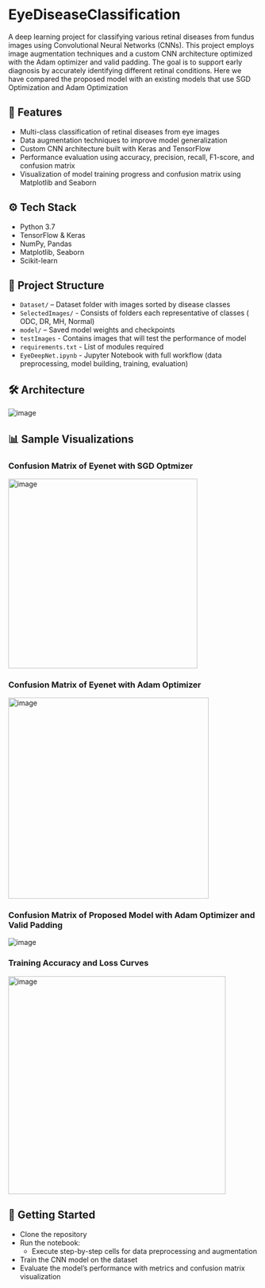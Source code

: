 # EyeDiseaseClassification
A deep learning project for classifying various retinal diseases from fundus images using Convolutional Neural Networks (CNNs). This project employs image augmentation techniques and a custom CNN architecture optimized with the Adam optimizer and valid padding. The goal is to support early diagnosis by accurately identifying different retinal conditions. Here we have compared the proposed model with an existing models that use SGD Optimization and Adam Optimization

## 📌 Features
- Multi-class classification of retinal diseases from eye images
- Data augmentation techniques to improve model generalization
- Custom CNN architecture built with Keras and TensorFlow
- Performance evaluation using accuracy, precision, recall, F1-score, and confusion matrix
- Visualization of model training progress and confusion matrix using Matplotlib and Seaborn

## ⚙️ Tech Stack
- Python 3.7
- TensorFlow & Keras
- NumPy, Pandas
- Matplotlib, Seaborn
- Scikit-learn

## 📁 Project Structure
- `Dataset/` – Dataset folder with images sorted by disease classes
- `SelectedImages/` - Consists of folders each representative of classes ( ODC, DR, MH, Normal)
- `model/` – Saved model weights and checkpoints
- `testImages` - Contains images that will test the performance of model
- `requirements.txt` - List of modules required
- `EyeDeepNet.ipynb` - Jupyter Notebook with full workflow (data preprocessing, model building, training, evaluation)

## 🛠️ Architecture
![image](https://github.com/user-attachments/assets/d2dd09ee-5c02-42c1-a03c-9374413d6b5b)


## 📊 Sample Visualizations
### Confusion Matrix of Eyenet with SGD Optmizer
<img width="381" alt="image" src="https://github.com/user-attachments/assets/a90d5c12-41cb-4adb-93f0-366f02c9c327" />

### Confusion Matrix of Eyenet with Adam Optimizer
<img width="404" alt="image" src="https://github.com/user-attachments/assets/c6adf045-5a2b-4c77-b233-63353521265d" />

### Confusion Matrix of Proposed Model with Adam Optimizer and Valid Padding
![image](https://github.com/user-attachments/assets/5727dd8d-f3db-44f7-a4c9-1c46952f9645)


### Training Accuracy and Loss Curves
<img width="438" alt="image" src="https://github.com/user-attachments/assets/1d42ee69-9655-498a-abbd-3baccc9659dc" />


## 🚀 Getting Started
- Clone the repository
- Run the notebook:
    - Execute step-by-step cells for data preprocessing and augmentation
- Train the CNN model on the dataset
- Evaluate the model’s performance with metrics and confusion matrix visualization



